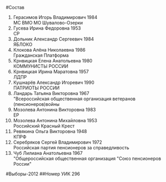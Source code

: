 #Состав
1. Герасимов Игорь Владимирович 1984   
    МС ВМО МО Шувалово-Озерки
2. Гусева Ирина Федоровна 1953   
    СР
3. Дольник Александр Сергеевич 1984   
    ЯБЛОКО
4. Клокова Алёна Николаевна 1986   
    Гражданская Платформа
5. Крнвицкая Елена Анатольевна 1980   
    КОММУНИСТЫ РОССИИ
6. Крнвицкая Ирина Маратовна 1957   
    ЛДПР
7. Кушнарёв Александр Игоревич 1990   
    ПАТРИОТЫ РОССИИ
8. Ландарь Татьяна Викторовна 1967   
    "Всероссийская общественная организация ветеранов (пенсионеров)войны
9. Мозолева Антонина Викторовна 1983   
    ЕР
10. Мозолева Антонина Михайловна 1953   
    Российский Красный Крест
11. Ревякина Ольга Викторовна 1948   
    КПРФ
12. Серебряков Сергей Владимирович 1972   
    Российская партия пенсионеров за справедливость
13. Чуб Лилиана Анатольевна 1967   
    "Общероссийская общественная организация "Союз пенсионеров России"

#Выборы-2012
##Номер УИК
296